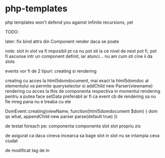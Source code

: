 # php-templates

php templates won't defend you against infinite recursions, yet


TODO:

later: fix bind attrs din Component render daca se poate


note: slot in slot va fi imposibil pt ca nu pot sti la ce nivel de nest pot fi, pot fi ascunse intr un component definit, iar atunci... nu am cum sti cine ii da slots

events vor fi de 2 tipuri: creating si rendering

creating cu acces la html5domdocument, mai exact la html5domdoc al elementului va permite queryselector si addChild new Parser(viewname)
rendering cu acces la this de componenta respectiva in momentul rendering pentru a putea face setData
preferabil ar fi ca event cb de rendering sa nu fie inreg pana nu e treaba cu ele

DomEvent::creating(viewName, function(html5domdocument $dom) {
    dom qs what, appendChild new parser parse(default true)
})

de testat foreach pe:
 componenta
 componenta slot
 slot propriu zis

de asigurat ca daca cineva incearca sa bage slot in slot nu se intampla ceva ciudat

de modificat tag de <component> in <template>

de gasit o solutie pentru bind attrs mai elegant? prefix a- gen a-rows/:a-rows pare cel mai ok pana acum

!!!blocks!!! un fel se sloturi, completate prin addSlot, dar care nu arunca childnodes, in schimb fac parse pentru fiecare in parte, vor avea un sortorder dupa care sunt filtrate inainte de render
pentru a fi viabile, trb sa am slot in slot posibil
fac ++ si -- pe fiecare parsare si tin un map
file
 <comp>
  comp2
   bind

comp2
 comp3
  slot

comp3 ia slots de la comp2

function comp() {
    comp2->render()
}

function comp2() {
    comp3->addSlot(this slot)
    comp3->render()
}

addSlot va pastra referinta catre Parent, functia e binduita cu this de Parsed, iar sloturile nested sunt preluate folosind this parent ... 
facem asa
cand vine primul comp, incepem calatoria:
facem new parser parse cu nest++:
la primul e cu nest 0
pentru fiecare slotnode, new Parser, deep trecut in constructir
in aceat moment, 
de fiecare data cand intalnesc un comp slot direct al unei comp, deep devine 0+1
de fiecare data cand intalnesc un nod normal ca slot al unui component, deep se reseteaza la 0

trb ca parse sa aiba si un cbf extern...